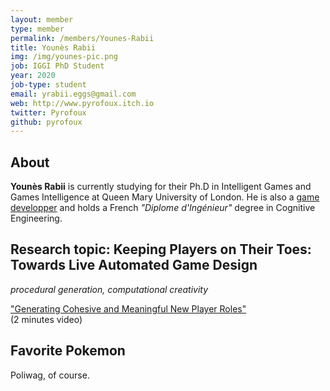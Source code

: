 ```yaml
---
layout: member
type: member
permalink: /members/Younes-Rabii
title: Younès Rabii
img: /img/younes-pic.png
job: IGGI PhD Student
year: 2020
job-type: student
email: yrabii.eggs@gmail.com
web: http://www.pyrofoux.itch.io
twitter: Pyrofoux
github: pyrofoux
---
```


## About

**Younès Rabii** is currently studying for their Ph.D in Intelligent Games and Games Intelligence at Queen Mary University of London.
He is also a
[game developper](http://www.pyrofoux.itch.io)
and holds a French _"Diplome d'Ingénieur"_ degree in Cognitive Engineering.

## Research topic: Keeping Players on Their Toes: Towards Live Automated Game Design
_procedural generation, computational creativity_

  ["Generating Cohesive and Meaningful New Player Roles"](https://www.youtube.com/watch?v=5wHwM_b044A)  
  (2 minutes video)

## Favorite Pokemon

Poliwag, of course.
                   